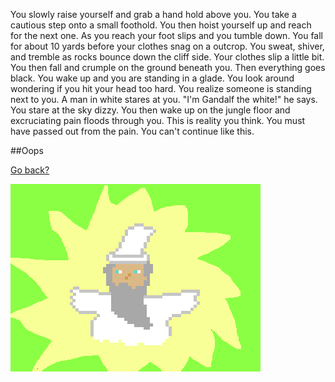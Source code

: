 You slowly raise yourself and grab a hand hold above you. You take a cautious
step onto a small foothold. You then hoist yourself up and reach for the next
one. As you reach your foot slips and you tumble down. You fall for about 10
yards before your clothes snag on a outcrop. You sweat, shiver, and tremble as
rocks bounce down the cliff side. Your clothes slip a little bit. You then fall
and crumple on the ground beneath you. Then everything goes black. You wake up
and you are standing in a glade. You look around wondering if you hit your head
too hard. You realize someone is standing next to you. A man in white stares at
you. "I'm Gandalf the white!" he says. You stare at the sky dizzy. You then wake
up on the jungle floor and excruciating pain floods through you. This is reality
you think. You must have passed out from the pain. You can't continue like this.

##Oops

[Go back?](./grab.md)   

![PIXEL picture by me][MainImage]

[MainImage]: images/Gandalf.png
